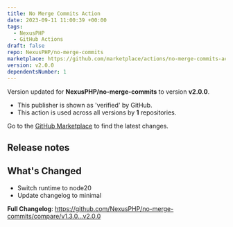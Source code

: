 ```yaml
---
title: No Merge Commits Action
date: 2023-09-11 11:00:39 +00:00
tags:
  - NexusPHP
  - GitHub Actions
draft: false
repo: NexusPHP/no-merge-commits
marketplace: https://github.com/marketplace/actions/no-merge-commits-action
version: v2.0.0
dependentsNumber: 1
---
```



Version updated for **NexusPHP/no-merge-commits** to version **v2.0.0**.
- This publisher is shown as 'verified' by GitHub.
- This action is used across all versions by **1** repositories.

Go to the [GitHub Marketplace](https://github.com/marketplace/actions/no-merge-commits-action) to find the latest changes.

## Release notes

## What's Changed

* Switch runtime to node20
* Update changelog to minimal

**Full Changelog**: https://github.com/NexusPHP/no-merge-commits/compare/v1.3.0...v2.0.0
